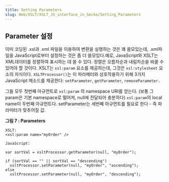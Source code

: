 ```yaml
---
title: Setting Parameters
slug: Web/XSLT/XSLT_JS_interface_in_Gecko/Setting_Parameters
---
```


## Parameter 설정

이미 코딩된 .xsl과 .xml 파일을 이용하여 변환을 실행하는 것은 꽤 쓸모있는데, .xml파일을 JavaScript로부터 설정하는 것은 좀 더 쓸모있다.예로, JavaScript와 XSLT는 XML데이터를 정렬하여 표시하는 데 쓸 수 있다. 정렬은 오름차순과 내림차순을 바꿀 수 있어야 할 것이다. XSLT는 `xsl:param` 요소를 제공하는데, 그것은 `xsl:stylesheet` 요소의 자식이다. `XSLTProcessor()`는 이 파라메터와 상호작용하기 위해 3가지 JavaScript 메소드를 제공한다: `setParameter`, `getParameter`, `removeParameter.`

그들 모두 첫번째 아규먼트로 `xsl:param` 의 namespace URI를 얻는다. (보통 그 param은 기본 namespace로 떨어져, null에 전달되어 충분하다) `xsl:param`의 local name이 두번째 아규먼트다. setParameter는 세번쩨 아규먼트를 필요로 한다 - 즉 파라미터가 맞추어질 값.

**그림 7 : Parameters**

```
XSLT:
<xsl:param name="myOrder" />

JavaScript:

var sortVal = xsltProcessor.getParameter(null, "myOrder");

if (sortVal == "" || sortVal == "descending")
  xsltProcessor.setParameter(null, "myOrder", "ascending");
else
  xsltProcessor.setParameter(null, "myOrder", "descending");
```
